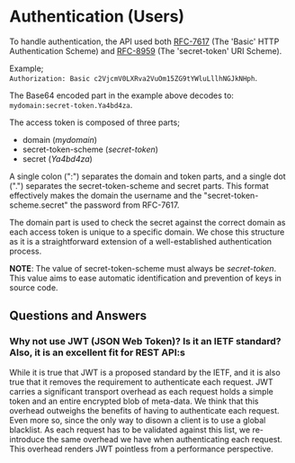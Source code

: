 # Authentication (Users)

To handle authentication, the API used both [RFC-7617](https://tools.ietf.org/html/rfc7617) (The 'Basic' HTTP Authentication Scheme) and [RFC-8959](https://tools.ietf.org/html/rfc8959) (The 'secret-token' URI Scheme).

Example;  
`Authorization: Basic c2VjcmV0LXRva2VuOm15ZG9tYWluLllhNGJkNHph`.

The Base64 encoded part in the example above decodes to:  
`mydomain:secret-token.Ya4bd4za`.

The access token is composed of three parts;

* domain (*mydomain*)
* secret-token-scheme (*secret-token*)
* secret (*Ya4bd4za*)

A single colon (":") separates the domain and token parts, and a single dot (".") separates the secret-token-scheme and secret parts. This format effectively makes the domain the username and the "secret-token-scheme.secret" the password from RFC-7617.

The domain part is used to check the secret against the correct domain as each access token is unique to a specific domain. We chose this structure as it is a straightforward extension of a well-established authentication process.

**NOTE**: The value of secret-token-scheme must always be *secret-token*. This value aims to ease automatic identification and prevention of keys in source code.


## Questions and Answers

### Why not use JWT (JSON Web Token)? Is it an IETF standard? Also, it is an excellent fit for REST API:s

While it is true that JWT is a proposed standard by the IETF, and it is also true that it removes the requirement to authenticate each request. JWT carries a significant transport overhead as each request holds a simple token and an entire encrypted blob of meta-data. We think that this overhead outweighs the benefits of having to authenticate each request. Even more so, since the only way to disown a client is to use a global blacklist. As each request has to be validated against this list, we re-introduce the same overhead we have when authenticating each request. This overhead renders JWT pointless from a performance perspective. 